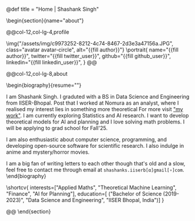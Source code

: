 @def title = "Home | Shashank Singh"

<!-- -----------------
     BIOGRAPHY SECTION
     ----------------- -->

\begin{section}{name="about"}

<!-- LEFT COLUMN -->

@@col-12,col-lg-4,profile

\img{"/assets/img/c9973252-8212-4c74-8467-2d3e3a47156a.JPG", class="avatar avatar-circle", alt="{{fill author}}"}
\portrait{
  name="{{fill author}}",
  twitter="{{fill twitter_user}}",
  github="{{fill github_user}}",
  linkedin="{{fill linkedin_user}}",
}
@@ <!-- end of column -->

<!-- RIGHT COLUMN -->
@@col-12,col-lg-8,about

\begin{biography}{resume=""}

 I am Shashank Singh. I graduted with a BS in Data Science and Engineering from IISER-Bhopal. Post that I worked at Nomura as an analyst, where I realised my interest lies in something more theoretical For more visit ["my work"](/work/). I am currently exploring Statistics and AI research. I want to develop theoretical models for AI and planning and I love solving math problems. I will be applying to grad school for Fall'25. 
  
  I am also enthusiastic about computer science, programming, and developing open-source software for scientific research. I also indulge in anime and mystery/horror movies.
 
  I am a big fan of writing letters to each other though that's old and a slow, feel free to contact me through email at `shashanks.iiserb[α]gmail[∘]com`.
\end{biography}

\shortcv{
  interests=["Applied Maths", "Theoretical Machine Learning", "Finance", "AI for Planning"],
  education=[
    ("Bachelor of Science (2019-2023)", "Data Science and Engineering", "IISER Bhopal, India")]
}

@@ <!-- end of column -->
\end{section}

<!-- --------------
     SKILLS SECTION
     -------------- -->

<!-- \begin{section}{name="skills", class="wg-featurette", rowclass="featurette"}

\sectionheading{"Skills", class="col-md-12"}

\skill{"Julia", "90%", img="/assets/img/julia-dots.svg"}
\skill{"Machine Learning", "100%", fa="chart-line"}
\skill{"Photography", "10%", fa="camera-retro"}

\end{section} -->


<!-- ------------------
     EXPERIENCE SECTION
     ------------------ -->

<!-- \begin{section}{name="experience"}

\sectionheading{"Experience", class="col-12 col-lg-4"}

@@col-12,col-lg-8

\experience{
  title="CEO",
  company="GenCoin",
  descr="""
    Responsibilities include:
    * Analysing
    * Modelling
    * Deploying
    """,
  from="Jan 2017",
  to="Present",
  location="California",
  active=true
  }
\experience{
  title="Professor",
  company="University X",
  from="Jan 2016",
  to="Dec 2016",
  last=true,
  location="California",
  descr="Taught electronic engineering and researched semiconductor physics."
  }

@@

\end{section} -->

<!-- -----------------------
     ACCOMPLISHMENTS SECTION
     ----------------------- -->

<!-- \begin{section}{name="accomplishments"}

\sectionheading{"Accomplish­ments", class="col-12 col-lg-4"}

@@col-12,col-lg-8

\certificate{
  title="Neural Networks and Deep Learning",
  meta="Coursera",
  metalink="https://www.coursera.org",
  date="Oct 2018",
  certlink="https://www.coursera.org"
  }
\certificate{
  title="Blockchain Fundamentals",
  descr="Formulated informed **blockchain** models, hypotheses, and use cases.",
  meta="Coursera",
  metalink="https://www.edx.org",
  date="Mar 2018",
  certlink="https://www.edx.org"
  }
\certificate{
  title="Object-Oriented Programming in R: S3 and R6 Course",
  meta="DataCamp",
  metalink="https://www.datacamp.com",
  date="Jul 2017 – Dec 2017",
  certlink="https://www.datacamp.com"
}

@@

\end{section} -->

<!-- --------------------
     RECENT POSTS SECTION
     -------------------- -->

<!-- \begin{section}{name="posts", class="wg-pages"}

\sectionheading{"Recent Posts", class="col-12 col-lg-4"}

@@col-12,col-lg-8

{{recentposts 3}}

@@

\end{section} -->

<!-- -----------------
     PORTFOLIO SECTION XXX
     ----------------- -->

<!-- -------------
     TALKS SECTION XXX
     ------------- -->

<!-- --------------------
     FEATURED PUB SECTION XXX
     -------------------- -->

<!-- ---------------------------
     RECENT PUBLICATIONS SECTION XXX
     --------------------------- -->
